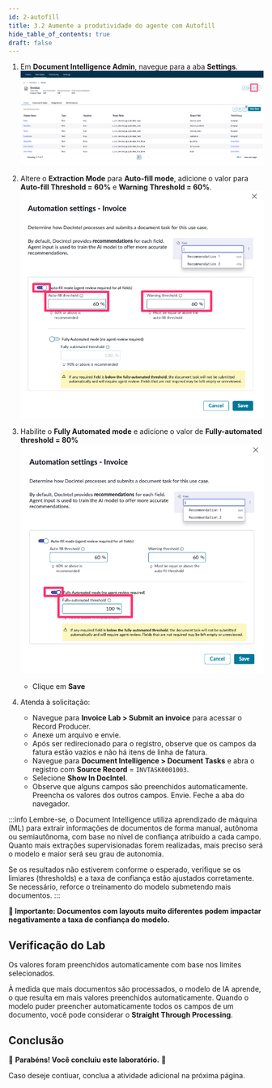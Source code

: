 ```yaml
---
id: 2-autofill
title: 3.2 Aumente a produtividade do agente com Autofill
hide_table_of_contents: true
draft: false
---
```


1. Em **Document Intelligence Admin**, navegue para a aba **Settings**.
![](../images/2025-01-29-14-40-31.png)

2. Altere o **Extraction Mode** para **Auto-fill mode**, adicione o valor para **Auto-fill Threshold = 60%** e **Warning Threshold = 60%**.
![](../images/2025-01-29-14-44-57.png)

3. Habilite o **Fully Automated mode** e adicione o valor de **Fully-automated threshold = 80%**
![](../images/2025-01-29-14-46-53.png)

   - Clique em **Save**

4. Atenda à solicitação:
   - Navegue para **Invoice Lab > Submit an invoice** para acessar o Record Producer.
   - Anexe um arquivo e envie. 
   - Após ser redirecionado para o registro, observe que os campos da fatura estão vazios e não há itens de linha de fatura.
   - Navegue para **Document Intelligence > Document Tasks** e abra o registro com **Source Record** = `INVTASK0001003`.
   - Selecione **Show In DocIntel**.
   - Observe que alguns campos são preenchidos automaticamente. Preencha os valores dos outros campos. Envie. Feche a aba do navegador.


:::info
Lembre-se, o Document Intelligence utiliza aprendizado de máquina (ML) para extrair informações de documentos de forma manual, autônoma ou semiautônoma, com base no nível de confiança atribuído a cada campo. Quanto mais extrações supervisionadas forem realizadas, mais preciso será o modelo e maior será seu grau de autonomia.

Se os resultados não estiverem conforme o esperado, verifique se os limiares (thresholds) e a taxa de confiança estão ajustados corretamente. Se necessário, reforce o treinamento do modelo submetendo mais documentos.
:::

**📌 Importante: Documentos com layouts muito diferentes podem impactar negativamente a taxa de confiança do modelo.**

## Verificação do Lab

Os valores foram preenchidos automaticamente com base nos limites selecionados.

À medida que mais documentos são processados, o modelo de IA aprende, o que resulta em mais valores preenchidos automaticamente. Quando o modelo puder preencher automaticamente todos os campos de um documento, você pode considerar o **Straight Through Processing**.

## Conclusão

🎉 **Parabéns! Você concluiu este laboratório.** 🎉

Caso deseje contiuar, conclua a atividade adicional na próxima página.